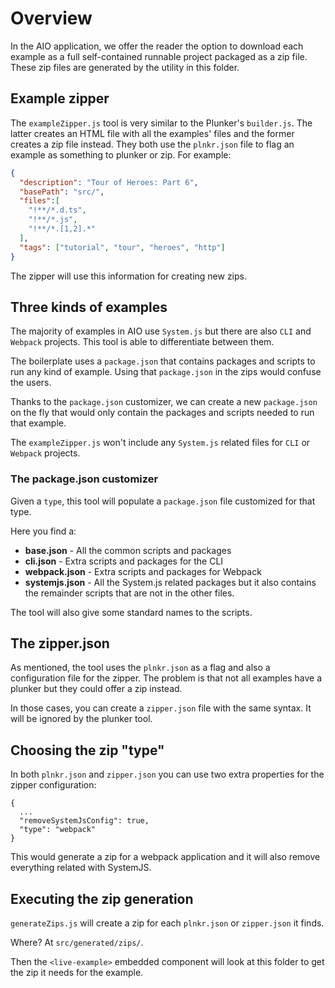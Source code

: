 # Overview

In the AIO application, we offer the reader the option to download each example as a full self-contained runnable project packaged as a zip file. These zip files are generated by the utility in this folder.

## Example zipper

The `exampleZipper.js` tool is very similar to the Plunker's `builder.js`. The latter creates an HTML file with all the examples' files and the former creates a zip file instead. They both use the `plnkr.json` file to flag an example as something to plunker or zip. For example:

```json
{
  "description": "Tour of Heroes: Part 6",
  "basePath": "src/",
  "files":[
    "!**/*.d.ts",
    "!**/*.js",
    "!**/*.[1,2].*"
  ],
  "tags": ["tutorial", "tour", "heroes", "http"]
}
```

The zipper will use this information for creating new zips.

## Three kinds of examples

The majority of examples in AIO use `System.js` but there are also `CLI` and `Webpack` projects. This tool is able to differentiate between them.

The boilerplate uses a `package.json` that contains packages and scripts to run any kind of example. Using that `package.json` in the zips would confuse the users.

Thanks to the `package.json` customizer, we can create a new `package.json` on the fly that would only contain the packages and scripts needed to run that example.

The `exampleZipper.js` won't include any `System.js` related files for `CLI` or `Webpack` projects.

### The package.json customizer

Given a `type`, this tool will populate a `package.json` file customized for that type.

Here you find a:

* **base.json** - All the common scripts and packages
* **cli.json** - Extra scripts and packages for the CLI
* **webpack.json** - Extra scripts and packages for Webpack
* **systemjs.json** - All the System.js related packages but it also contains the remainder scripts that are not in the other files.

The tool will also give some standard names to the scripts. 

## The zipper.json

As mentioned, the tool uses the `plnkr.json` as a flag and also a configuration file for the zipper. The problem is that not all examples have a plunker but they could offer a zip instead.

In those cases, you can create a `zipper.json` file with the same syntax. It will be ignored by the plunker tool.

## Choosing the zip "type"

In both `plnkr.json` and `zipper.json` you can use two extra properties for the zipper configuration:

```
{
  ...
  "removeSystemJsConfig": true,
  "type": "webpack"
}
```

This would generate a zip for a webpack application and it will also remove everything related with SystemJS.

## Executing the zip generation

`generateZips.js` will create a zip for each `plnkr.json`  or `zipper.json` it finds.

Where? At `src/generated/zips/`.

Then the `<live-example>` embedded component will look at this folder to get the zip it needs for the example.
